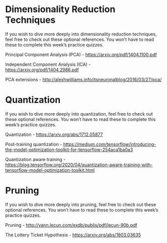# Dimensionality Reduction Techniques

If you wish to dive more deeply into dimensionality reduction techniques, feel free to check out these optional references. You won’t have to read these to complete this week’s practice quizzes.

Principal Component Analysis (PCA)   - https://arxiv.org/pdf/1404.1100.pdf

Independent Component Analysis (ICA)   - https://arxiv.org/pdf/1404.2986.pdf

PCA extensions   - http://alexhwilliams.info/itsneuronalblog/2016/03/27/pca/

# Quantization

If you wish to dive more deeply into quantization, feel free to check out these optional references. You won’t have to read these to complete this week’s practice quizzes.

Quantization   - https://arxiv.org/abs/1712.05877

Post-training quantization   - https://medium.com/tensorflow/introducing-the-model-optimization-toolkit-for-tensorflow-254aca1ba0a3

Quantization aware training - https://blog.tensorflow.org/2020/04/quantization-aware-training-with-tensorflow-model-optimization-toolkit.html


# Pruning

If you wish to dive more deeply into pruning, feel free to check out these optional references. You won’t have to read these to complete this week’s practice quizzes.

Pruning    - http://yann.lecun.com/exdb/publis/pdf/lecun-90b.pdf

The Lottery Ticket Hypothesis   - https://arxiv.org/abs/1803.03635